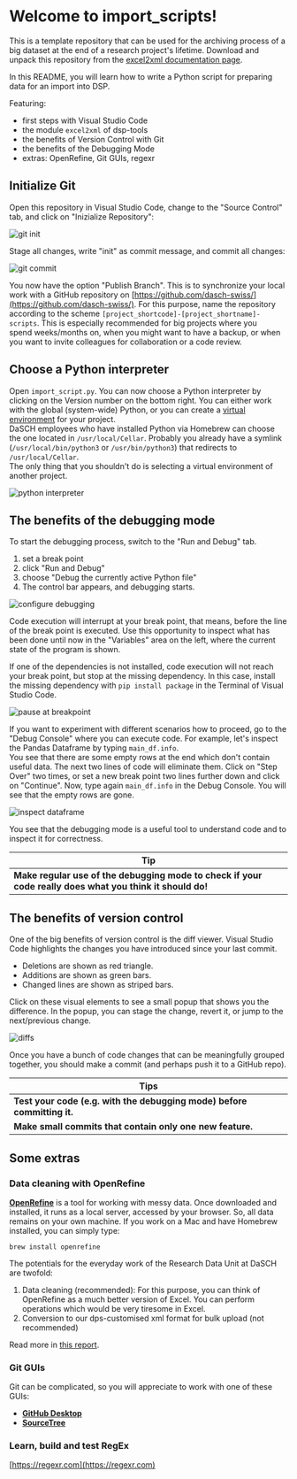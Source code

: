 # Welcome to import_scripts!

This is a template repository that can be used for the archiving process of a big dataset at the end of a research 
project's lifetime. Download and unpack this repository from the 
[excel2xml documentation page](https://docs.dasch.swiss/latest/DSP-TOOLS/dsp-tools-excel2xml/).  

In this README, you will learn how to write a Python script for preparing data for an import into DSP.  

Featuring: 

- first steps with Visual Studio Code
- the module `excel2xml` of dsp-tools
- the benefits of Version Control with Git
- the benefits of the Debugging Mode
- extras: OpenRefine, Git GUIs, regexr


## Initialize Git
Open this repository in Visual Studio Code, change to the "Source Control" tab, and click on "Inizialize Repository":

![git init](assets/git-init.png)

Stage all changes, write "init" as commit message, and commit all changes:

![git commit](assets/git-commit.png)

You now have the option "Publish Branch". This is to synchronize your local work with a GitHub repository on 
[https://github.com/dasch-swiss/](https://github.com/dasch-swiss/). For this purpose, name the repository according to 
the scheme `[project_shortcode]-[project_shortname]-scripts`. This is especially recommended for big projects where you  
spend weeks/months on, when you might want to have a backup, or when you want to invite colleagues for collaboration or 
a code review.


## Choose a Python interpreter
Open `import_script.py`. You can now choose a Python interpreter by clicking on the Version number on the bottom right.
You can either work with the global (system-wide) Python, or you can create a 
[virtual environment](https://python.land/virtual-environments) for your project.  
DaSCH employees who have installed Python via Homebrew can choose the one located in `/usr/local/Cellar`. Probably you 
already have a symlink (`/usr/local/bin/python3` or `/usr/bin/python3`) that redirects to `/usr/local/Cellar`.  
The only thing that you shouldn't do is selecting a virtual environment of another project.

![python interpreter](assets/python-interpreter.png)


## The benefits of the debugging mode
To start the debugging process, switch to the "Run and Debug" tab.

1. set a break point
2. click "Run and Debug"
3. choose "Debug the currently active Python file"
4. The control bar appears, and debugging starts.

![configure debugging](assets/configure-debugging.png)

Code execution will interrupt at your break point, that means, before the line of the break point is executed. Use 
this opportunity to inspect what has been done until now in the "Variables" area on the left, where the current state of
the program is shown.  

If one of the dependencies is not installed, code execution will not reach your break point, but stop at the missing
dependency. In this case, install the missing dependency with `pip install package` in the Terminal of Visual Studio 
Code.

![pause at breakpoint](assets/pause-at-breakpoint.png)

If you want to experiment with different scenarios how to proceed, go to the "Debug Console" where you can execute 
code. For example, let's inspect the Pandas Dataframe by typing `main_df.info`.  
You see that there are some empty rows at the end which don't contain useful data. The next two lines of code will 
eliminate them. Click on "Step Over" two times, or set a new break point two lines further down and click on "Continue".
Now, type again `main_df.info` in the Debug Console. You will see that the empty rows are gone.  

![inspect dataframe](assets/inspect-dataframe.png)


You see that the debugging mode is a useful tool to understand code and to inspect it for correctness. 

| **Tip**                                                                                                   |
|-----------------------------------------------------------------------------------------------------------|
| **Make regular use of the debugging mode to check if your code really does what you think it should do!** | 


## The benefits of version control
One of the big benefits of version control is the diff viewer. Visual Studio Code highlights the changes you have 
introduced since your last commit. 

- Deletions are shown as red triangle.
- Additions are shown as green bars.
- Changed lines are shown as striped bars.

Click on these visual elements to see a small popup that shows you the difference. In the popup, you can stage the 
change, revert it, or jump to the next/previous change.

![diffs](assets/diffs.png)

Once you have a bunch of code changes that can be meaningfully grouped together, you should make a commit (and perhaps
push it to a GitHub repo).


| **Tips**                                                                |
|-------------------------------------------------------------------------|
| **Test your code (e.g. with the debugging mode) before committing it.** | 
| **Make small commits that contain only one new feature.**               | 


## Some extras
### Data cleaning with OpenRefine
[**OpenRefine**](https://openrefine.org/) is a tool for working with messy data. Once downloaded and installed, it runs 
as a local server, accessed by your browser. So, all data remains on your own machine. If you work on a Mac and have 
Homebrew installed, you can simply type: 
```
brew install openrefine
```

The potentials for the everyday work of the Research Data Unit at DaSCH are twofold:
1. Data cleaning (recommended): For this purpose, you can think of OpenRefine as a much better version of Excel. You 
   can perform operations which would be very tiresome in Excel.
2. Conversion to our dps-customised xml format for bulk upload (not recommended)

Read more in [this report](https://docs.google.com/document/d/1Y_hZV8UV-Irw-7PLdhm0BGKnGfXJs8JO).


### Git GUIs
Git can be complicated, so you will appreciate to work with one of these GUIs:

 - [**GitHub Desktop**](https://desktop.github.com/)
 - [**SourceTree**](https://www.sourcetreeapp.com/)

### Learn, build and test RegEx
[https://regexr.com](https://regexr.com)
